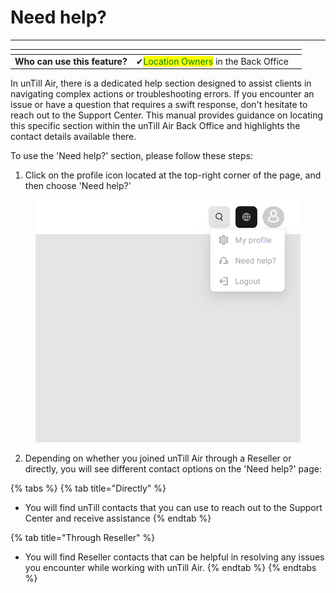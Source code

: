 # Need help?

***

<table data-card-size="large" data-view="cards"><thead><tr><th></th><th></th><th></th></tr></thead><tbody><tr><td><strong>Who can use this feature?</strong></td><td><span data-gb-custom-inline data-tag="emoji" data-code="2714">✔</span><mark style="color:green;">Location Owners</mark> in the Back Office</td><td></td></tr></tbody></table>

In unTill Air, there is a dedicated help section designed to assist clients in navigating complex actions or troubleshooting errors. If you encounter an issue or have a question that requires a swift response, don't hesitate to reach out to the Support Center. This manual provides guidance on locating this specific section within the unTill Air Back Office and highlights the contact details available there.&#x20;

To use the 'Need help?' section, please follow these steps:

1. Click on the profile icon located at the top-right corner of the page, and then choose 'Need help?'

<figure><img src=".gitbook/assets/need-help (1).webp" alt="" width="551"><figcaption></figcaption></figure>

2. Depending on whether you joined unTill Air through a Reseller or directly, you will see different contact options on the 'Need help?' page:

{% tabs %}
{% tab title="Directly" %}
* You will find unTill contacts that you can use to reach out to the Support Center and receive assistance
{% endtab %}

{% tab title="Through Reseller" %}
* You will find Reseller contacts that can be helpful in resolving any issues you encounter while working with unTill Air.
{% endtab %}
{% endtabs %}
